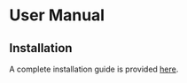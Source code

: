 # User Manual

## Installation

A complete installation guide is provided [here](wiki/UserManual.md).
